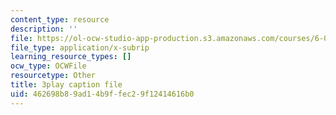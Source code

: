 ```yaml
---
content_type: resource
description: ''
file: https://ol-ocw-studio-app-production.s3.amazonaws.com/courses/6-01sc-introduction-to-electrical-engineering-and-computer-science-i-spring-2011/462698b89ad14b9ffec29f12414616b0_SpS3ud58yTI.srt
file_type: application/x-subrip
learning_resource_types: []
ocw_type: OCWFile
resourcetype: Other
title: 3play caption file
uid: 462698b8-9ad1-4b9f-fec2-9f12414616b0
---
```

